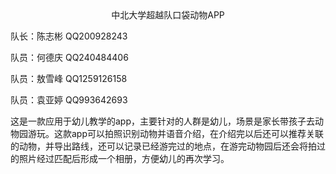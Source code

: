 <center>中北大学超越队口袋动物APP</center>

队长：陈志彬    QQ200928243

队员：何德庆    QQ240484406

队员：敖雪峰    QQ1259126158

队员：袁亚婷    QQ993642693



这是一款应用于幼儿教学的app，主要针对的人群是幼儿，场景是家长带孩子去动物园游玩。这款app可以拍照识别动物并语音介绍，在介绍完以后还可以推荐关联的动物，并导出路线，还可以记录已经游完过的地点，在游完动物园后还会将拍过的照片经过匹配后形成一个相册，方便幼儿的再次学习。